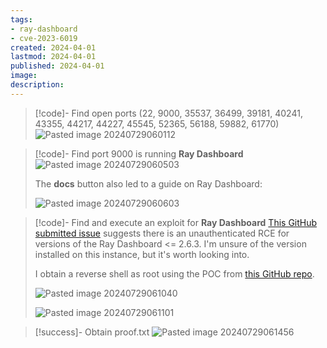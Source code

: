 ```yaml
---
tags:
- ray-dashboard
- cve-2023-6019
created: 2024-04-01
lastmod: 2024-04-01
published: 2024-04-01
image:
description: 
---
```


>[!code]- Find open ports (22, 9000, 35537, 36499, 39181, 40241, 43355, 44217, 44227, 45545, 52365, 56188, 59882, 61770)
>![Pasted image 20240729060112](Pasted%20image%2020240729060112.png)

>[!code]- Find port 9000 is running **Ray Dashboard**
>![Pasted image 20240729060503](Pasted%20image%2020240729060503.png)
>
>The **docs** button also led to a guide on Ray Dashboard:
>
>![Pasted image 20240729060603](Pasted%20image%2020240729060603.png)

>[!code]- Find and execute an exploit for **Ray Dashboard**
>[This GitHub submitted issue](https://github.com/advisories/GHSA-h3xg-wv58-5p43) suggests there is an unauthenticated RCE for versions of the Ray Dashboard <= 2.6.3. I'm unsure of the version installed on this instance, but it's worth looking into.
>
>I obtain a reverse shell as root using the POC from [this GitHub repo](https://github.com/Clydeston/CVE-2023-6019/tree/main).
>
>![Pasted image 20240729061040](Pasted%20image%2020240729061040.png)
>
>![Pasted image 20240729061101](Pasted%20image%2020240729061101.png)

>[!success]- Obtain proof.txt
>![Pasted image 20240729061456](Pasted%20image%2020240729061456.png)


